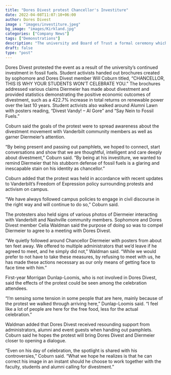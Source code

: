 ```yaml
---
title: "Dores Divest protest Chancellor's Investiture"
date: 2022-04-08T11:07:10+06:00
author: Dores Divest
image : "images/investiture.jpeg"
bg_image: "images/Kirkland.jpg"
categories: ["Company News"]
tags: ["Demonstrations"]
description: "The university and Board of Trust a formal ceremony which was protested by Dores Divest from April 8-9."
draft: false
type: "post"
---
```


Dores Divest protested the event as a result of the university’s continued investment in fossil fuels. Student activists handed out brochures created by sophomore and Dores Divest member Will Coburn titled, “CHANCELLOR, THIS IS WHY YOUR STUDENTS WON’T CELEBRATE YOU.” The brochures addressed various claims Diermeier has made about divestment and provided statistics demonstrating the positive economic outcomes of divestment, such as a 422.7% increase in total returns on renewable power over the last 10 years. Student activists also walked around Alumni Lawn with posters reading, “Divest Vandy! – Al Gore” and “Say Nein to Fossil Fuels.”

Coburn said the goals of the protest were to spread awareness about the divestment movement with Vanderbilt community members as well as garner Diermeier’s attention.

“By being present and passing out pamphlets, we hoped to connect, start conversations and show that we are thoughtful, intelligent and care deeply about divestment,” Coburn said. “By being at his investiture, we wanted to remind Diermeier that his stubborn defense of fossil fuels is a glaring and inescapable stain on his identity as chancellor.”

Coburn added that the protest was held in accordance with recent updates to Vanderbilt’s Freedom of Expression policy surrounding protests and activism on campus. 

“We have always followed campus policies to engage in civil discourse in the right way and will continue to do so,” Coburn said.

The protesters also held signs of various photos of Diermeier interacting with Vanderbilt and Nashville community members. Sophomore and Dores Divest member Celia Waldman said the purpose of doing so was to compel Diermeier to agree to a meeting with Dores Divest.

“We quietly followed around Chancellor Diermeier with posters from about ten feet away. We offered to multiple administrators that we’d leave if he agreed to meet, and he simply did not,” Waldman said. “While we would prefer to not have to take these measures, by refusing to meet with us, he has made these actions necessary as our only means of getting face to face time with him.”

First-year Morrigan Dunlap-Loomis, who is not involved in Dores Divest, said the effects of the protest could be seen among the celebration attendees.

“I’m sensing some tension in some people that are here, mainly because of the protest we walked through arriving here,” Dunlap-Loomis said. “I feel like a lot of people are here for the free food, less for the actual celebration.”

Waldman added that Dores Divest received resounding support from administrators, alumni and event guests when handing out pamphlets. Coburn said he hopes the protest will bring Dores Divest and Diermeier closer to opening a dialogue.

“Even on his day of celebration, the spotlight is shared with his controversies,” Coburn said. “What we hope he realizes is that he can correct his image in an instant should he choose to work together with the faculty, students and alumni calling for divestment.”